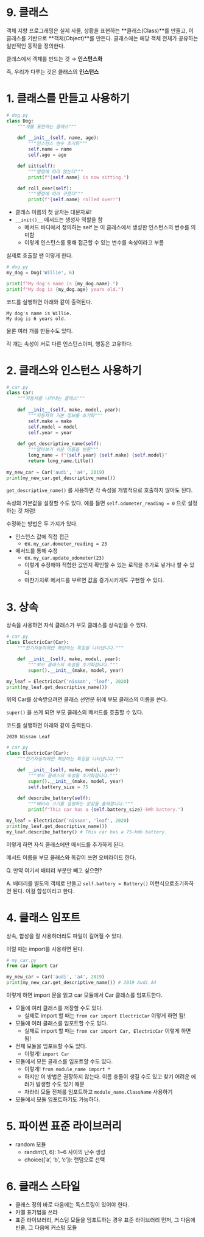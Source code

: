 # 9. 클래스

객체 지향 프로그래밍은 실제 사물, 상황을 표현하는 **클래스(Class)**를 만들고, 이 클래스를 기반으로 **객체(Object)**를 만든다. 클래스에는 해당 객체 전체가 공유하는 일반적인 동작을 정의한다.

클래스에서 객체를 만드는 것 → **인스턴스화**

즉, 우리가 다루는 것은 클래스의 **인스턴스**

# 1. 클래스를 만들고 사용하기

```python
# dog.py
class Dog:
    """개를 표현하는 클래스"""
    
    def __init__(self, name, age):
        """인스턴스 변수 초기화"""
        self.name = name
        self.age = age

    def sit(self):
        """명령에 따라 앉는다"""
        print(f"{self.name} is now sitting.")

    def roll_over(self):
        """명령에 따라 구른다"""
        print(f"{self.name} rolled over!")
```

- 클래스 이름의 첫 글자는 대문자로!
- `__init()__` 메서드는 생성자 역할을 함
    - 메서드 바디에서 정의하는 self 는 이 클래스에서 생성한 인스턴스의 변수를 의미함
    - 이렇게 인스턴스를 통해 접근할 수 있는 변수를 속성이라고 부름

실제로 호출할 땐 이렇게 한다.

```python
# dog.py
my_dog = Dog('Willie', 6)

print(f"My dog's name is {my_dog.name}.")
print(f"My dog is {my_dog.age} years old.")
```

코드를 실행하면 아래와 같이 출력된다.

```
My dog's name is Willie.
My dog is 6 years old.
```

물론 여러 개를 만들수도 있다.

각 개는 속성이 서로 다른 인스턴스이며, 행동은 고유하다.

# 2. 클래스와 인스턴스 사용하기

```python
# car.py
class Car:
    """자동차를 나타내는 클래스"""
    
    def __init__(self, make, model, year):
        """자동차의 기본 정보를 초기화"""
        self.make = make
        self.model = model
        self.year = year
        
    def get_descriptive_name(self):
        """알아보기 쉬운 이름을 반환"""
        long_name = f"{self.year} {self.make} {self.model}"
        return long_name.title()
    
my_new_car = Car('audi', 'a4', 2019)
print(my_new_car.get_descriptive_name())
```

`get_descriptive_name()` 를 사용하면 각 속성을 개별적으로 호출하지 않아도 된다.

속성의 기본값을 설정할 수도 있다. 예를 들면 `self.odometer_reading = 0` 으로 설정하는 것 처럼!

수정하는 방법은 두 가지가 있다.

- 인스턴스 값에 직접 접근
    - ex. `my_car.dometer_reading = 23`
- 메서드를 통해 수정
    - ex. `my_car.update_odometer(23)`
    - 이렇게 수정해야 적합한 값인지 확인할 수 있는 로직을 추가로 넣거나 할 수 있다.
    - 마찬가지로 메서드를 부르면 값을 증가시키게도 구현할 수 있다.

# 3. 상속

상속을 사용하면 자식 클래스가 부모 클래스를 상속받을 수 있다.

```python
# car.py
class ElectricCar(Car):
    """전기자동차에만 해당하는 특징을 나타냅니다."""

    def __init__(self, make, model, year):
        """부모 클래스의 속성을 초기화합니다."""
        super().__init__(make, model, year)

my_leaf = ElectricCar('nissan', 'leaf', 2020)
print(my_leaf.get_descriptive_name())
```

위의 Car를 상속받으려면 클래스 선언문 뒤에 부모 클래스의 이름을 쓴다.

`super()` 을 쓰게 되면 부모 클래스의 메서드를 호출할 수 있다.

코드를 실행하면 아래와 같이 출력된다.

```
2020 Nissan Leaf
```

```python
# car.py
class ElectricCar(Car):
    """전기자동차에만 해당하는 특징을 나타냅니다."""

    def __init__(self, make, model, year):
        """부모 클래스의 속성을 초기화합니다."""
        super().__init__(make, model, year)
        self.battery_size = 75
        
    def describe_battery(self):
        """배터리 크기를 설명하는 문장을 출력합니다."""
        print(f"This car has a {self.battery_size}-kWh battery.")

my_leaf = ElectricCar('nissan', 'leaf', 2020)
print(my_leaf.get_descriptive_name())
my_leaf.describe_battery() # This car has a 75-kWh battery.
```

이렇게 하면 자식 클래스에만 메서드를 추가하게 된다.

메서드 이름을 부모 클래스와 똑같이 쓰면 오버라이드 한다.

Q. 만약 여기서 배터리 부분만 빼고 싶으면?

A. 배터리를 별도의 객체로 만들고 `self.battery = Battery()` 이런식으로초기화하면 된다. 이걸 합성이라고 한다.

# 4. 클래스 임포트

상속, 합성을 잘 사용하더라도 파일이 길어질 수 있다.

이럴 때는 import를 사용하면 된다.

```python
# my_car.py
from car import Car

my_new_car = Car('audi', 'a4', 2019)
print(my_new_car.get_descriptive_name()) # 2019 Audi A4
```

이렇게 하면 import 문을 읽고 car 모듈에서 Car 클래스를 임포트한다.

- 모듈에 여러 클래스를 저장할 수도 있다.
    - 실제로 import 할 때는 `from car import ElectricCar` 이렇게 하면 됨!
- 모듈에 여러 클래스를 임포트할 수도 있다.
    - 실제로 import 할 때는 `from car import Car, ElectricCar` 이렇게 하면 됨!
- 전체 모듈을 임포트할 수도 있다.
    - 이렇게! `import Car`
- 모듈에서 모든 클래스를 임포트할 수도 있다.
    - 이렇게! `from module_name import *`
    - 하지만 이 방법은 권장하지 않는다. 이름 충돌이 생길 수도 있고 찾기 어려운 에러가 발생할 수도 있기 때문
    - 차라리 모듈 전체를 임포트하고 `module_name.ClassName` 사용하기
- 모듈에서 모듈 임포트하기도 가능하다.

# 5. 파이썬 표준 라이브러리

- random 모듈
    - randint(1, 6): 1~6 사이의 난수 생성
    - choice([’a’, ‘b’, ‘c’]): 랜덤으로 선택

# 6. 클래스 스타일

- 클래스 정의 바로 다음에는 독스트링이 있어야 한다.
- 카멜 표기법을 쓰라
- 표준 라이브러리, 커스텀 모듈을 임포트하는 경우 표준 라이브러리 먼저, 그 다음에 빈줄, 그 다음에 커스텀 모듈